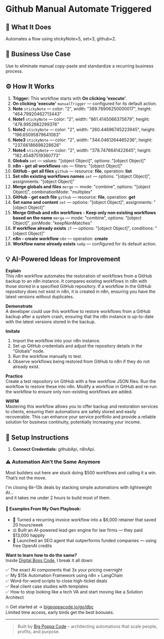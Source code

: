 # Github Manual Automate Triggered
  ## 🚀 What It Does
  Automates a flow using stickyNote×5, set×3, github×2.
  
  ## 💼 Business Use Case
  Use to eliminate manual copy-paste and standardize a recurring business process.
  
  ## ⚙️ How It Works
  1. **Trigger:** This workflow starts with **On clicking 'execute'**.
  2. **On clicking 'execute'** `manualTrigger` — configured for its default action.
3. **Note** `stickyNote` — color: "2", width: "389.78906250000017", height: "464.79920462713443"
4. **Note1** `stickyNote` — color: "2", width: "861.4145066375679", height: "478.9952882299376"
5. **Note2** `stickyNote` — color: "2", width: "260.44696745223945", height: "196.65095879641083"
6. **Note3** `stickyNote` — color: "2", width: "344.0461264465236", height: "237.66186698228626"
7. **Note4** `stickyNote` — color: "2", width: "378.7476641422645", height: "182.45487519360773"
8. **Globals** `set` — values: "[object Object]", options: "[object Object]"
9. **n8n - get all workflows** `n8n` — filters: "[object Object]"
10. **GitHub - get all files** `github` — resource: **file**, operation: **list**
11. **Set n8n existing workflows names** `set` — options: "[object Object]", assignments: "[object Object]"
12. **Merge globals and files** `merge` — mode: "combine", options: "[object Object]", combinationMode: "multiplex"
13. **GitHub - get each file** `github` — resource: **file**, operation: **get**
14. **Set name and content** `set` — options: "[object Object]", assignments: "[object Object]"
15. **Merge Github and n8n workflows - Keep only non existing workflows based on the name** `merge` — mode: "combine", options: "[object Object]", joinMode: "keepNonMatches"
16. **If workflow already exists** `if` — options: "[object Object]", conditions: "[object Object]"
17. **n8n - create workflow** `n8n` — operation: **create**
18. **Workflow name already exists** `noOp` — configured for its default action.
  
  ## 💡 AI-Powered Ideas for Improvement
  **Explain**  
This n8n workflow automates the restoration of workflows from a GitHub backup to an n8n instance. It compares existing workflows in n8n with those stored in a specified GitHub repository. If a workflow in the GitHub repository does not exist in n8n, it is created in n8n, ensuring you have the latest versions without duplicates.

**Demonstrate**  
A developer could use this workflow to restore workflows from a GitHub backup after a system crash, ensuring that the n8n instance is up-to-date with the latest versions stored in the backup.

**Imitate**  
1. Import the workflow into your n8n instance.  
2. Set up GitHub credentials and adjust the repository details in the "Globals" node.  
3. Run the workflow manually to test.  
4. Observe workflows being restored from GitHub to n8n if they do not already exist.

**Practice**  
Create a test repository on GitHub with a few workflow JSON files. Run the workflow to restore these into n8n. Modify a workflow in GitHub and re-run the workflow to ensure only non-existing workflows are added.

**WIIFM**  
Mastering this workflow allows you to offer backup and restoration services to clients, ensuring their automations are safely stored and easily recoverable. This can enhance your service portfolio and provide a reliable solution for business continuity, potentially increasing your income.
  
  ## 🔧 Setup Instructions
  1. **Connect Credentials:** githubApi, n8nApi.
  
### ⚠️ Automation Ain’t the Same Anymore

Most builders out here are stuck doing $500 workflows and calling it a win.  
That’s not the move.  

I'm closing $6k–$13k deals by stacking simple automations with lightweight AI...  
and it takes me under 2 hours to build most of them.

#### 🧠 Examples From My Own Playbook:
- 🔁 Turned a recurring invoice workflow into a $6,000 retainer that saved 20 hours/week  
- ⚖️ Built an AI-powered lead gen engine for law firms — they paid $13,000 happily  
- 🚀 Launched an SEO agent that outperforms funded companies — using free OpenAI credits  

**Want to learn how to do the same?**  
Inside [Digital Boss Code](https://bigpoppacode.io/go/dbc), I break it all down:

✅ The exact AI components that 3x your pricing overnight  
✅ My $15k Automation Framework using n8n + LangChain  
✅ Word-for-word scripts to close high-ticket deals  
✅ Real client case studies with templates  
✅ How to stop looking like a tech VA and start moving like a Solution Architect  

🔥 Get started at → [bigpoppacode.io/go/dbc](https://bigpoppacode.io/go/dbc)  
Limited time access, early birds get the best bonuses.

---
> Built by [Big Poppa Code](https://bigpoppacode.io) – architecting automations that scale people, profits, and purpose.
  